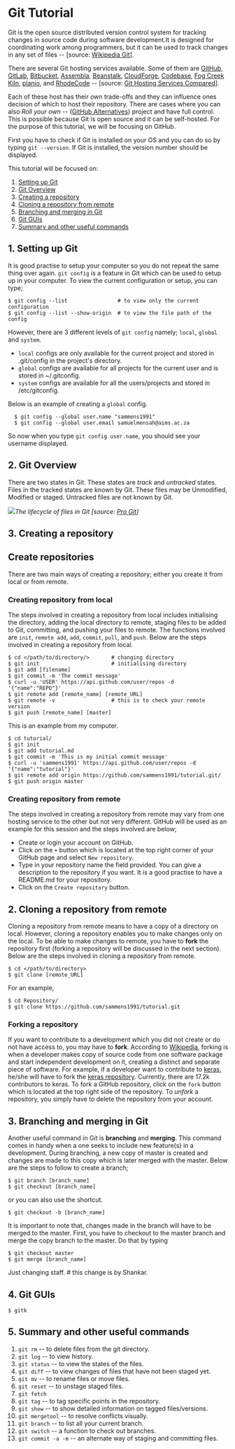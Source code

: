 # Git Tutorial

Git is the open source distributed version control system for tracking changes in source code during software development.It is designed for coordinating work among programmers, but it can be used to track changes in any set of files -- [source: [Wikipedia Git](https://en.wikipedia.org/wiki/Git)].

There are several Git hosting services available. Some of them are [GitHub](https://github.com/), [GitLab](https://about.gitlab.com/), [Bitbucket](https://bitbucket.org/product/), [Assembla](https://www.assembla.com/home), [Beanstalk](https://beanstalkapp.com/), [CloudForge](http://www.cloudforge.com/), [Codebase](https://www.codebasehq.com/), [Fog Creek Kiln](https://www.fogbugz.com/version-control), [planio](https://plan.io/), and [RhodeCode](https://rhodecode.com/) -- [source: [Git Hosting Services Compared](https://www.git-tower.com/blog/git-hosting-services-compared/)].

Each of these host has their own trade-offs and they can influence ones decision of which to host their repository. There are cases where you can also _Roll your own_ -- ([GitHub Alternatives](https://opensource.com/article/18/8/github-alternatives)) project and have full control. This is possible because Git is open source and it can be self-hosted. For the purpose of this tutorial, we will be focusing on GitHub.

First you have to check if Git is installed on your OS and you can do so by typing `git --version`. If Git is installed, the version number should be displayed.

This tutorial will be focused on:

1. [Setting up Git](#session7)
2. [Git Overview](#session6)
3. [Creating a repository](#session1)
4. [Cloning a repository from remote](#session2)
5. [Branching and merging in Git](#session3)
6. [Git GUIs](#session4)
7. [Summary and other useful commands](#session5)

## 1\. Setting up Git

It is good practise to setup your computer so you do not repeat the same thing over again. `git config` is a feature in Git which can be used to setup up in your computer. To view the current configuration or setup, you can type;

```
$ git config --list                # to view only the current configuration
$ git config --list --show-origin  # to view the file path of the config
```

However, there are 3 different levels of `git config` namely; `local`, `global` and `system`.

- `local` configs are only available for the current project and stored in .git/config in the project's directory.
- `global` configs are available for all projects for the current user and is stored in ~/.gitconfig.
- `system` configs are available for all the users/projects and stored in /etc/gitconfig.

Below is an example of creating a `global` config.

```
  $ git config --global user.name "sammens1991"
  $ git config --global user.email samuelmensah@aims.ac.za
```

So now when you type `git config user.name`, you should see your username displayed.

## 2\. Git Overview

There are two states in Git. These states are _track_ and _untracked_ states. Files in the tracked states are known by Git. These files may be Unmodified, Modified or staged. Untracked files are not known by Git.

![](/home/samuel/Documents/DataScienceGroup/tutorial_git/images/lifecycle.png)_The lifecycle of files in Git [source: [Pro Git](https://git-scm.com/book/en/v2/Git-Basics-Recording-Changes-to-the-Repository)]_

## 3\. Creating a repository

## Create repositories

There are two main ways of creating a repository; either you create it from local or from remote.

### Creating repository from local

The steps involved in creating a repository from local includes initialising the directory, adding the local directory to remote, staging files to be added to Git, committing, and pushing your files to remote. The functions involved are `init`, `remote add`, `add`, `commit`, `pull`, and `push`. Below are the steps involved in creating a repository from local.

```
$ cd </path/to/directory/>       # changing directory
$ git init                       # initialising directory
$ git add [filename]
$ git commit -m 'The commit message'
$ curl -u 'USER' https://api.github.com/user/repos -d '{"name":"REPO"}'
$ git remote add [remote_name] [remote_URL]
$ git remote -v                  # this is to check your remote version
$ git push [remote_name] [master]
```

This is an example from my computer.

```
$ cd tutorial/
$ git init
$ git add tutorial.md
$ git commit -m 'This is my initial commit message'
$ curl -u 'sammens1991' https://api.github.com/user/repos -d '{"name":"tutorial"}'
$ git remote add origin https://github.com/sammens1991/tutorial.git/
$ git push origin master
```

### Creating repository from remote

The steps involved in creating a repository from remote may vary from one hosting service to the other but not very different. GitHub will be used as an example for this session and the steps involved are below;

- Create or login your account on GitHub.
- Click on the `+` button which is located at the top right corner of your GitHub page and select `New repository`.
- Type in your repository name the field provided. You can give a description to the repository if you want. It is a good practise to have a README.md for your repository.
- Click on the `Create repository` button.

## 2\. Cloning a repository from remote

Cloning a repository from remote means to have a copy of a directory on local. However, cloning a repository enables you to make changes only on the local. To be able to make changes to remote, you have to **fork** the repository first (forking a repository will be discussed in the next section). Below are the steps involved in cloning a repository from remote.

```
$ cd </path/to/directory>
$ git clone [remote_URL]
```

For an example,

```
$ cd Repository/
$ git clone https://github.com/sammens1991/tutorial.git
```

### Forking a repository

If you want to contribute to a development which you did not create or do not have access to, you may have to **fork**. According to [Wikipedia](https://en.wikipedia.org/wiki/Fork_(software_development)), forking is when a developer makes copy of source code from one software package and start independent development on it, creating a distinct and separate piece of software. For example, if a developer want to contribute to [keras](https://keras.io/), he/she will have to fork the [keras repository](https://github.com/keras-team/keras/). Currently, there are 17.2k contributors to keras. To fork a GitHub repository, click on the `fork` button which is located at the top right side of the repository. To _unfork_ a repository, you simply have to delete the repository from your account.

## 3\. Branching and merging in Git

Another useful command in Git is **branching** and **merging**. This command comes in handy when a one seeks to include new feature(s) in a development. During branching, a new copy of master is created and changes are made to this copy which is later merged with the master. Below are the steps to follow to create a branch;

```
$ git branch [branch_name]
$ git checkout [branch_name]
```

or you can also use the shortcut.

```
$ git checkout -b [branch_name]
```

It is important to note that, changes made in the branch will have to be merged to the master. First, you have to checkout to the master branch and merge the copy branch to the master. Do that by typing

```
$ git checkout master
$ git merge [branch_name]
```

Just changing staff. # this change is by Shankar.

## 4\. Git GUIs

```
$ gitk
```

## 5\. Summary and other useful commands

1. `git rm` -- to delete files from the git directory.
2. `git log` -- to view history.
3. `git status` -- to view the states of the files.
4. `git diff` -- to view changes of files that have not been staged yet.
5. `git mv` -- to rename files or move files.
6. `git reset` -- to unstage staged files.
7. `git fetch`
8. `git tag` -- to tag specific points in the repository.
9. `git show` -- to show detailed information on tagged files/versions.
10. `git mergetool` -- to resolve conflicts visually.
11. `git branch` -- to list all your current branch.
12. `git switch` -- a function to check out branches.
13. `git commit -a -m` -- an alternate way of staging and committing files.

[ref_1]: https://en.wikipedia.org/wiki/Git "Wikipedia Git"
[ref_2]: https://opensource.com/article/18/8/github-alternatives "GitHub Alternatives"
[ref_3]: https://www.git-tower.com/blog/git-hosting-services-compared/ "12 Git Hosting Services Compared"
[ref_4]: https://git-scm.com/downloads/guis "Git GUIs"
[ref_5]: https://try.github.io/ "Resources to learn Git"
[ref_6]: https://git-scm.com/docs/gittutorial "Git -- distributed even if your work isnt"
[ref_7]: https://www.vogella.com/tutorials/Git/article.html "Git Tutorial"
[ref_8]: https://gist.github.com/lifuzu/9490352 "Git configurations"
